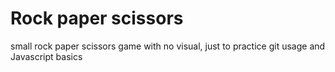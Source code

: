 # Rock paper scissors 
small rock paper scissors game with no visual, just to practice git usage and Javascript basics
